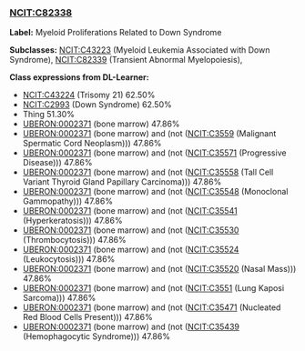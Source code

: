 
### [NCIT:C82338](http://purl.obolibrary.org/obo/NCIT_C82338)
**Label:** Myeloid Proliferations Related to Down Syndrome

**Subclasses:** [NCIT:C43223](http://purl.obolibrary.org/obo/NCIT_C43223) (Myeloid Leukemia Associated with Down Syndrome), [NCIT:C82339](http://purl.obolibrary.org/obo/NCIT_C82339) (Transient Abnormal Myelopoiesis), 

**Class expressions from DL-Learner:**

- [NCIT:C43224](http://purl.obolibrary.org/obo/NCIT_C43224) (Trisomy 21) 62.50%
- [NCIT:C2993](http://purl.obolibrary.org/obo/NCIT_C2993) (Down Syndrome) 62.50%
- Thing 51.30%
- [UBERON:0002371](http://purl.obolibrary.org/obo/UBERON_0002371) (bone marrow) 47.86%
- [UBERON:0002371](http://purl.obolibrary.org/obo/UBERON_0002371) (bone marrow) and (not ([NCIT:C3559](http://purl.obolibrary.org/obo/NCIT_C3559) (Malignant Spermatic Cord Neoplasm))) 47.86%
- [UBERON:0002371](http://purl.obolibrary.org/obo/UBERON_0002371) (bone marrow) and (not ([NCIT:C35571](http://purl.obolibrary.org/obo/NCIT_C35571) (Progressive Disease))) 47.86%
- [UBERON:0002371](http://purl.obolibrary.org/obo/UBERON_0002371) (bone marrow) and (not ([NCIT:C35558](http://purl.obolibrary.org/obo/NCIT_C35558) (Tall Cell Variant Thyroid Gland Papillary Carcinoma))) 47.86%
- [UBERON:0002371](http://purl.obolibrary.org/obo/UBERON_0002371) (bone marrow) and (not ([NCIT:C35548](http://purl.obolibrary.org/obo/NCIT_C35548) (Monoclonal Gammopathy))) 47.86%
- [UBERON:0002371](http://purl.obolibrary.org/obo/UBERON_0002371) (bone marrow) and (not ([NCIT:C35541](http://purl.obolibrary.org/obo/NCIT_C35541) (Hyperkeratosis))) 47.86%
- [UBERON:0002371](http://purl.obolibrary.org/obo/UBERON_0002371) (bone marrow) and (not ([NCIT:C35530](http://purl.obolibrary.org/obo/NCIT_C35530) (Thrombocytosis))) 47.86%
- [UBERON:0002371](http://purl.obolibrary.org/obo/UBERON_0002371) (bone marrow) and (not ([NCIT:C35524](http://purl.obolibrary.org/obo/NCIT_C35524) (Leukocytosis))) 47.86%
- [UBERON:0002371](http://purl.obolibrary.org/obo/UBERON_0002371) (bone marrow) and (not ([NCIT:C35520](http://purl.obolibrary.org/obo/NCIT_C35520) (Nasal Mass))) 47.86%
- [UBERON:0002371](http://purl.obolibrary.org/obo/UBERON_0002371) (bone marrow) and (not ([NCIT:C3551](http://purl.obolibrary.org/obo/NCIT_C3551) (Lung Kaposi Sarcoma))) 47.86%
- [UBERON:0002371](http://purl.obolibrary.org/obo/UBERON_0002371) (bone marrow) and (not ([NCIT:C35471](http://purl.obolibrary.org/obo/NCIT_C35471) (Nucleated Red Blood Cells Present))) 47.86%
- [UBERON:0002371](http://purl.obolibrary.org/obo/UBERON_0002371) (bone marrow) and (not ([NCIT:C35439](http://purl.obolibrary.org/obo/NCIT_C35439) (Hemophagocytic Syndrome))) 47.86%


